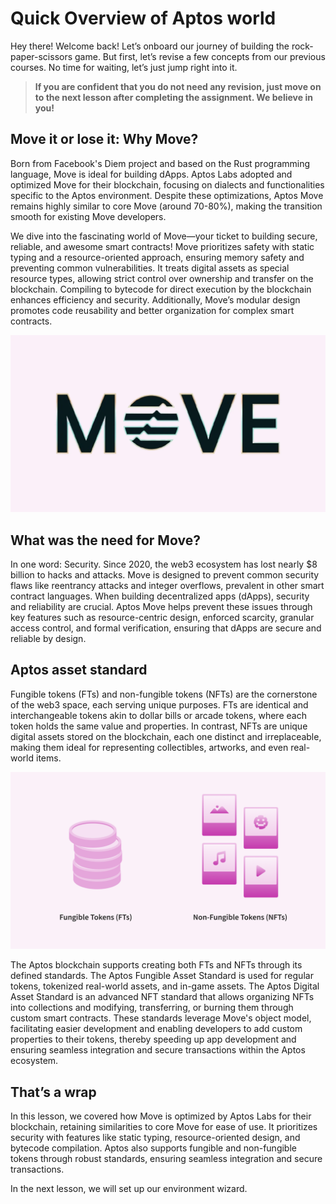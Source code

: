 # Quick Overview of Aptos world

Hey there! Welcome back! Let’s onboard our journey of building the rock-paper-scissors game. But first, let’s revise a few concepts from our previous courses. No time for waiting, let’s just jump right into it.

> **If you are confident that you do not need any revision, just move on to the next lesson after completing the assignment. We believe in you!**
> 

## Move it or lose it: Why Move?

Born from Facebook's Diem project and based on the Rust programming language, Move is ideal for building dApps. Aptos Labs adopted and optimized Move for their blockchain, focusing on dialects and functionalities specific to the Aptos environment. Despite these optimizations, Aptos Move remains highly similar to core Move (around 70-80%), making the transition smooth for existing Move developers.

We dive into the fascinating world of Move—your ticket to building secure, reliable, and awesome smart contracts! Move prioritizes safety with static typing and a resource-oriented approach, ensuring memory safety and preventing common vulnerabilities. It treats digital assets as special resource types, allowing strict control over ownership and transfer on the blockchain. Compiling to bytecode for direct execution by the blockchain enhances efficiency and security. Additionally, Move’s modular design promotes code reusability and better organization for complex smart contracts.

![aptos-c4-l2.jpg](https://github.com/0xmetaschool/Learning-Projects/blob/main/assests_for_all/C4%20Rock%20Paper%20Scissor%20on%20Aptos%20Images/Lesson%202%20Quick%20Overview%20of%20Aptos%20world/aptos-c4-l2.webp?raw=true)

## What was the need for Move?

In one word: Security. Since 2020, the web3 ecosystem has lost nearly $8 billion to hacks and attacks. Move is designed to prevent common security flaws like reentrancy attacks and integer overflows, prevalent in other smart contract languages. When building decentralized apps (dApps), security and reliability are crucial. Aptos Move helps prevent these issues through key features such as resource-centric design, enforced scarcity, granular access control, and formal verification, ensuring that dApps are secure and reliable by design.

## Aptos asset standard

Fungible tokens (FTs) and non-fungible tokens (NFTs) are the cornerstone of the web3 space, each serving unique purposes. FTs are identical and interchangeable tokens akin to dollar bills or arcade tokens, where each token holds the same value and properties. In contrast, NFTs are unique digital assets stored on the blockchain, each one distinct and irreplaceable, making them ideal for representing collectibles, artworks, and even real-world items.

![Fungible Tokens (FTs) and Non-Fungible Tokens (NFTs).png](https://github.com/0xmetaschool/Learning-Projects/blob/main/assests_for_all/C4%20Rock%20Paper%20Scissor%20on%20Aptos%20Images/Lesson%202%20Quick%20Overview%20of%20Aptos%20world/Fungible_Tokens_(FTs)_and_Non-Fungible_Tokens_(NFTs).webp?raw=true)

The Aptos blockchain supports creating both FTs and NFTs through its defined standards. The Aptos Fungible Asset Standard is used for regular tokens, tokenized real-world assets, and in-game assets. The Aptos Digital Asset Standard is an advanced NFT standard that allows organizing NFTs into collections and modifying, transferring, or burning them through custom smart contracts. These standards leverage Move's object model, facilitating easier development and enabling developers to add custom properties to their tokens, thereby speeding up app development and ensuring seamless integration and secure transactions within the Aptos ecosystem.

## That’s a wrap

In this lesson, we covered how Move is optimized by Aptos Labs for their blockchain, retaining similarities to core Move for ease of use. It prioritizes security with features like static typing, resource-oriented design, and bytecode compilation. Aptos also supports fungible and non-fungible tokens through robust standards, ensuring seamless integration and secure transactions.

In the next lesson, we will set up our environment wizard.